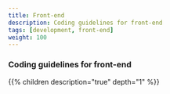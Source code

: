 ```yaml
---
title: Front-end
description: Coding guidelines for front-end
tags: [development, front-end]
weight: 100
---
```


### Coding guidelines for front-end

{{% children description="true" depth="1" %}}